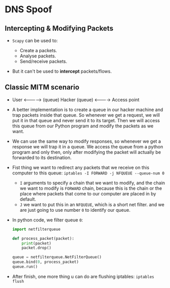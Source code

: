 # DNS Spoof

## Intercepting & Modifying Packets

- `Scapy` can be used to:
  - Create a packets.
  - Analyse packets.
  - Send/receive packets.

- But it can't be used to **intercept** packets/flows.

## Classic MITM scenario

- User <-----> (queue) Hacker (queue) <----> Access point
- A better implementation is to create a queue in our hacker machine and trap packets inside that queue. So whenever we get a request, we will put it in that queue and never send it to its target. Then we will access this queue from our Python program and modify the packets as we want.
- We can use the same way to modify responses, so whenever we get a response we will trap it in a queue. We access the queue from a python program and only then, only after modifying the packet will actually be forwarded to its destination.

- Fist thing we want to redirect any packets that we receive on this computer to this queue: `iptables -I FORWARD -j NFQUEUE --queue-num 0`
  - `I` arguments to specify a chain that we want to modify, and the chain we want to modify is `FORWARD` chain, because this is the chain or the place where packets that come to our computer are placed in by default.
  - `J` we want to put this in an `NFQUEUE`, which is a short net filter. and we are just going to use number `0` to identify our queue.
- In python code, we filter queue `0`:

    ```python
    import netfilterqueue

    def process_packet(packet):
        print(packet)
        packet.drop()

    queue = netfilterqueue.NetFilterQueue()
    queue.bind(0, process_packet)
    queue.run()
    ```

- After finish, one more thing u can do are flushing iptables: `iptables flush`
